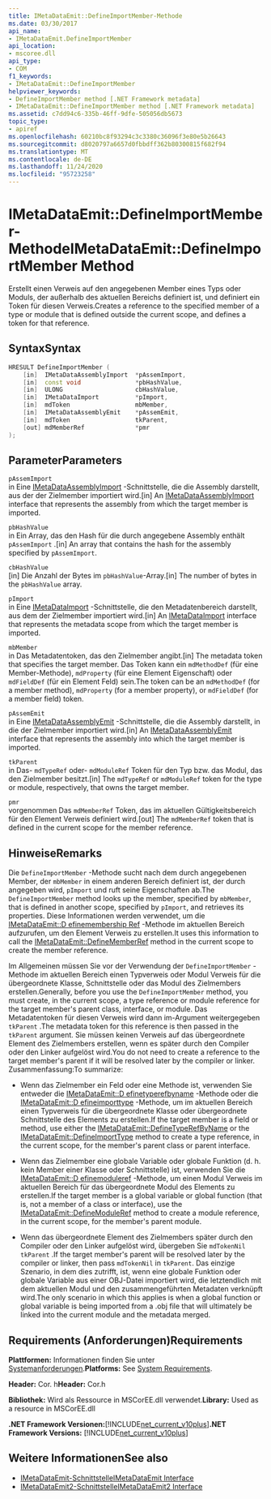 ```yaml
---
title: IMetaDataEmit::DefineImportMember-Methode
ms.date: 03/30/2017
api_name:
- IMetaDataEmit.DefineImportMember
api_location:
- mscoree.dll
api_type:
- COM
f1_keywords:
- IMetaDataEmit::DefineImportMember
helpviewer_keywords:
- DefineImportMember method [.NET Framework metadata]
- IMetaDataEmit::DefineImportMember method [.NET Framework metadata]
ms.assetid: c7dd94c6-335b-46ff-9dfe-505056db5673
topic_type:
- apiref
ms.openlocfilehash: 60210bc8f93294c3c3380c36096f3e80e5b26643
ms.sourcegitcommit: d8020797a6657d0fbbdff362b80300815f682f94
ms.translationtype: MT
ms.contentlocale: de-DE
ms.lasthandoff: 11/24/2020
ms.locfileid: "95723258"
---
```

# <a name="imetadataemitdefineimportmember-method"></a><span data-ttu-id="f249d-102">IMetaDataEmit::DefineImportMember-Methode</span><span class="sxs-lookup"><span data-stu-id="f249d-102">IMetaDataEmit::DefineImportMember Method</span></span>

<span data-ttu-id="f249d-103">Erstellt einen Verweis auf den angegebenen Member eines Typs oder Moduls, der außerhalb des aktuellen Bereichs definiert ist, und definiert ein Token für diesen Verweis.</span><span class="sxs-lookup"><span data-stu-id="f249d-103">Creates a reference to the specified member of a type or module that is defined outside the current scope, and defines a token for that reference.</span></span>  
  
## <a name="syntax"></a><span data-ttu-id="f249d-104">Syntax</span><span class="sxs-lookup"><span data-stu-id="f249d-104">Syntax</span></span>  
  
```cpp  
HRESULT DefineImportMember (
    [in]  IMetaDataAssemblyImport  *pAssemImport,
    [in]  const void               *pbHashValue,
    [in]  ULONG                    cbHashValue,  
    [in]  IMetaDataImport          *pImport,
    [in]  mdToken                  mbMember,
    [in]  IMetaDataAssemblyEmit    *pAssemEmit,
    [in]  mdToken                  tkParent,
    [out] mdMemberRef              *pmr
);  
```  
  
## <a name="parameters"></a><span data-ttu-id="f249d-105">Parameter</span><span class="sxs-lookup"><span data-stu-id="f249d-105">Parameters</span></span>  

 `pAssemImport`  
 <span data-ttu-id="f249d-106">in Eine [IMetaDataAssemblyImport](imetadataassemblyimport-interface.md) -Schnittstelle, die die Assembly darstellt, aus der der Zielmember importiert wird.</span><span class="sxs-lookup"><span data-stu-id="f249d-106">[in] An [IMetaDataAssemblyImport](imetadataassemblyimport-interface.md) interface that represents the assembly from which the target member is imported.</span></span>  
  
 `pbHashValue`  
 <span data-ttu-id="f249d-107">in Ein Array, das den Hash für die durch angegebene Assembly enthält `pAssemImport` .</span><span class="sxs-lookup"><span data-stu-id="f249d-107">[in] An array that contains the hash for the assembly specified by `pAssemImport`.</span></span>  
  
 `cbHashValue`  
 <span data-ttu-id="f249d-108">[in] Die Anzahl der Bytes im `pbHashValue`-Array.</span><span class="sxs-lookup"><span data-stu-id="f249d-108">[in] The number of bytes in the `pbHashValue` array.</span></span>  
  
 `pImport`  
 <span data-ttu-id="f249d-109">in Eine [IMetaDataImport](imetadataimport-interface.md) -Schnittstelle, die den Metadatenbereich darstellt, aus dem der Zielmember importiert wird.</span><span class="sxs-lookup"><span data-stu-id="f249d-109">[in] An [IMetaDataImport](imetadataimport-interface.md) interface that represents the metadata scope from which the target member is imported.</span></span>  
  
 `mbMember`  
 <span data-ttu-id="f249d-110">in Das Metadatentoken, das den Zielmember angibt.</span><span class="sxs-lookup"><span data-stu-id="f249d-110">[in] The metadata token that specifies the target member.</span></span> <span data-ttu-id="f249d-111">Das Token kann ein `mdMethodDef` (für eine Member-Methode), `mdProperty` (für eine Element Eigenschaft) oder `mdFieldDef` (für ein Element Feld) sein.</span><span class="sxs-lookup"><span data-stu-id="f249d-111">The token can be an `mdMethodDef` (for a member method), `mdProperty` (for a member property), or `mdFieldDef` (for a member field) token.</span></span>  
  
 `pAssemEmit`  
 <span data-ttu-id="f249d-112">in Eine [IMetaDataAssemblyEmit](imetadataassemblyemit-interface.md) -Schnittstelle, die die Assembly darstellt, in die der Zielmember importiert wird.</span><span class="sxs-lookup"><span data-stu-id="f249d-112">[in] An [IMetaDataAssemblyEmit](imetadataassemblyemit-interface.md) interface that represents the assembly into which the target member is imported.</span></span>  
  
 `tkParent`  
 <span data-ttu-id="f249d-113">in Das- `mdTypeRef` oder- `mdModuleRef` Token für den Typ bzw. das Modul, das den Zielmember besitzt.</span><span class="sxs-lookup"><span data-stu-id="f249d-113">[in] The `mdTypeRef` or `mdModuleRef` token for the type or module, respectively, that owns the target member.</span></span>  
  
 `pmr`  
 <span data-ttu-id="f249d-114">vorgenommen Das `mdMemberRef` Token, das im aktuellen Gültigkeitsbereich für den Element Verweis definiert wird.</span><span class="sxs-lookup"><span data-stu-id="f249d-114">[out] The `mdMemberRef` token that is defined in the current scope for the member reference.</span></span>  
  
## <a name="remarks"></a><span data-ttu-id="f249d-115">Hinweise</span><span class="sxs-lookup"><span data-stu-id="f249d-115">Remarks</span></span>  

 <span data-ttu-id="f249d-116">Die `DefineImportMember` -Methode sucht nach dem durch angegebenen Member, der `mbMember` in einem anderen Bereich definiert ist, der durch angegeben wird, `pImport` und ruft seine Eigenschaften ab.</span><span class="sxs-lookup"><span data-stu-id="f249d-116">The `DefineImportMember` method looks up the member, specified by `mbMember`, that is defined in another scope, specified by `pImport`, and retrieves its properties.</span></span> <span data-ttu-id="f249d-117">Diese Informationen werden verwendet, um die [IMetaDataEmit::D efinemembership Ref](imetadataemit-definememberref-method.md) -Methode im aktuellen Bereich aufzurufen, um den Element Verweis zu erstellen.</span><span class="sxs-lookup"><span data-stu-id="f249d-117">It uses this information to call the [IMetaDataEmit::DefineMemberRef](imetadataemit-definememberref-method.md) method in the current scope to create the member reference.</span></span>  
  
 <span data-ttu-id="f249d-118">Im Allgemeinen müssen Sie vor der Verwendung der `DefineImportMember` -Methode im aktuellen Bereich einen Typverweis oder Modul Verweis für die übergeordnete Klasse, Schnittstelle oder das Modul des Zielmembers erstellen.</span><span class="sxs-lookup"><span data-stu-id="f249d-118">Generally, before you use the `DefineImportMember` method, you must create, in the current scope, a type reference or module reference for the target member's parent class, interface, or module.</span></span> <span data-ttu-id="f249d-119">Das Metadatentoken für diesen Verweis wird dann im-Argument weitergegeben `tkParent` .</span><span class="sxs-lookup"><span data-stu-id="f249d-119">The metadata token for this reference is then passed in the `tkParent` argument.</span></span> <span data-ttu-id="f249d-120">Sie müssen keinen Verweis auf das übergeordnete Element des Zielmembers erstellen, wenn es später durch den Compiler oder den Linker aufgelöst wird.</span><span class="sxs-lookup"><span data-stu-id="f249d-120">You do not need to create a reference to the target member's parent if it will be resolved later by the compiler or linker.</span></span> <span data-ttu-id="f249d-121">Zusammenfassung:</span><span class="sxs-lookup"><span data-stu-id="f249d-121">To summarize:</span></span>  
  
- <span data-ttu-id="f249d-122">Wenn das Zielmember ein Feld oder eine Methode ist, verwenden Sie entweder die [IMetaDataEmit::D efinetyperefbyname](imetadataemit-definetyperefbyname-method.md) -Methode oder die [IMetaDataEmit::D efineimporttype](imetadataemit-defineimporttype-method.md) -Methode, um im aktuellen Bereich einen Typverweis für die übergeordnete Klasse oder übergeordnete Schnittstelle des Elements zu erstellen.</span><span class="sxs-lookup"><span data-stu-id="f249d-122">If the target member is a field or method, use either the [IMetaDataEmit::DefineTypeRefByName](imetadataemit-definetyperefbyname-method.md) or the [IMetaDataEmit::DefineImportType](imetadataemit-defineimporttype-method.md) method to create a type reference, in the current scope, for the member's parent class or parent interface.</span></span>  
  
- <span data-ttu-id="f249d-123">Wenn das Zielmember eine globale Variable oder globale Funktion (d. h. kein Member einer Klasse oder Schnittstelle) ist, verwenden Sie die [IMetaDataEmit::D efinemoduleref](imetadataemit-definemoduleref-method.md) -Methode, um einen Modul Verweis im aktuellen Bereich für das übergeordnete Modul des Elements zu erstellen.</span><span class="sxs-lookup"><span data-stu-id="f249d-123">If the target member is a global variable or global function (that is, not a member of a class or interface), use the [IMetaDataEmit::DefineModuleRef](imetadataemit-definemoduleref-method.md) method to create a module reference, in the current scope, for the member's parent module.</span></span>  
  
- <span data-ttu-id="f249d-124">Wenn das übergeordnete Element des Zielmembers später durch den Compiler oder den Linker aufgelöst wird, übergeben Sie `mdTokenNil` `tkParent` .</span><span class="sxs-lookup"><span data-stu-id="f249d-124">If the target member's parent will be resolved later by the compiler or linker, then pass `mdTokenNil` in `tkParent`.</span></span> <span data-ttu-id="f249d-125">Das einzige Szenario, in dem dies zutrifft, ist, wenn eine globale Funktion oder globale Variable aus einer OBJ-Datei importiert wird, die letztendlich mit dem aktuellen Modul und den zusammengeführten Metadaten verknüpft wird.</span><span class="sxs-lookup"><span data-stu-id="f249d-125">The only scenario in which this applies is when a global function or global variable is being imported from a .obj file that will ultimately be linked into the current module and the metadata merged.</span></span>  
  
## <a name="requirements"></a><span data-ttu-id="f249d-126">Requirements (Anforderungen)</span><span class="sxs-lookup"><span data-stu-id="f249d-126">Requirements</span></span>  

 <span data-ttu-id="f249d-127">**Plattformen:** Informationen finden Sie unter [Systemanforderungen](../../get-started/system-requirements.md).</span><span class="sxs-lookup"><span data-stu-id="f249d-127">**Platforms:** See [System Requirements](../../get-started/system-requirements.md).</span></span>  
  
 <span data-ttu-id="f249d-128">**Header:** Cor. h</span><span class="sxs-lookup"><span data-stu-id="f249d-128">**Header:** Cor.h</span></span>  
  
 <span data-ttu-id="f249d-129">**Bibliothek:** Wird als Ressource in MSCorEE.dll verwendet.</span><span class="sxs-lookup"><span data-stu-id="f249d-129">**Library:** Used as a resource in MSCorEE.dll</span></span>  
  
 <span data-ttu-id="f249d-130">**.NET Framework Versionen:**[!INCLUDE[net_current_v10plus](../../../../includes/net-current-v10plus-md.md)]</span><span class="sxs-lookup"><span data-stu-id="f249d-130">**.NET Framework Versions:** [!INCLUDE[net_current_v10plus](../../../../includes/net-current-v10plus-md.md)]</span></span>  
  
## <a name="see-also"></a><span data-ttu-id="f249d-131">Weitere Informationen</span><span class="sxs-lookup"><span data-stu-id="f249d-131">See also</span></span>

- [<span data-ttu-id="f249d-132">IMetaDataEmit-Schnittstelle</span><span class="sxs-lookup"><span data-stu-id="f249d-132">IMetaDataEmit Interface</span></span>](imetadataemit-interface.md)
- [<span data-ttu-id="f249d-133">IMetaDataEmit2-Schnittstelle</span><span class="sxs-lookup"><span data-stu-id="f249d-133">IMetaDataEmit2 Interface</span></span>](imetadataemit2-interface.md)
